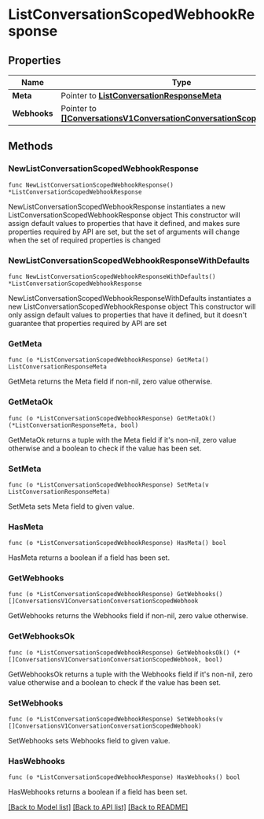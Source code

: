 # ListConversationScopedWebhookResponse

## Properties

Name | Type | Description | Notes
------------ | ------------- | ------------- | -------------
**Meta** | Pointer to [**ListConversationResponseMeta**](ListConversationResponse_meta.md) |  | [optional] 
**Webhooks** | Pointer to [**[]ConversationsV1ConversationConversationScopedWebhook**](ConversationsV1ConversationConversationScopedWebhook.md) |  | [optional] 

## Methods

### NewListConversationScopedWebhookResponse

`func NewListConversationScopedWebhookResponse() *ListConversationScopedWebhookResponse`

NewListConversationScopedWebhookResponse instantiates a new ListConversationScopedWebhookResponse object
This constructor will assign default values to properties that have it defined,
and makes sure properties required by API are set, but the set of arguments
will change when the set of required properties is changed

### NewListConversationScopedWebhookResponseWithDefaults

`func NewListConversationScopedWebhookResponseWithDefaults() *ListConversationScopedWebhookResponse`

NewListConversationScopedWebhookResponseWithDefaults instantiates a new ListConversationScopedWebhookResponse object
This constructor will only assign default values to properties that have it defined,
but it doesn't guarantee that properties required by API are set

### GetMeta

`func (o *ListConversationScopedWebhookResponse) GetMeta() ListConversationResponseMeta`

GetMeta returns the Meta field if non-nil, zero value otherwise.

### GetMetaOk

`func (o *ListConversationScopedWebhookResponse) GetMetaOk() (*ListConversationResponseMeta, bool)`

GetMetaOk returns a tuple with the Meta field if it's non-nil, zero value otherwise
and a boolean to check if the value has been set.

### SetMeta

`func (o *ListConversationScopedWebhookResponse) SetMeta(v ListConversationResponseMeta)`

SetMeta sets Meta field to given value.

### HasMeta

`func (o *ListConversationScopedWebhookResponse) HasMeta() bool`

HasMeta returns a boolean if a field has been set.

### GetWebhooks

`func (o *ListConversationScopedWebhookResponse) GetWebhooks() []ConversationsV1ConversationConversationScopedWebhook`

GetWebhooks returns the Webhooks field if non-nil, zero value otherwise.

### GetWebhooksOk

`func (o *ListConversationScopedWebhookResponse) GetWebhooksOk() (*[]ConversationsV1ConversationConversationScopedWebhook, bool)`

GetWebhooksOk returns a tuple with the Webhooks field if it's non-nil, zero value otherwise
and a boolean to check if the value has been set.

### SetWebhooks

`func (o *ListConversationScopedWebhookResponse) SetWebhooks(v []ConversationsV1ConversationConversationScopedWebhook)`

SetWebhooks sets Webhooks field to given value.

### HasWebhooks

`func (o *ListConversationScopedWebhookResponse) HasWebhooks() bool`

HasWebhooks returns a boolean if a field has been set.


[[Back to Model list]](../README.md#documentation-for-models) [[Back to API list]](../README.md#documentation-for-api-endpoints) [[Back to README]](../README.md)


